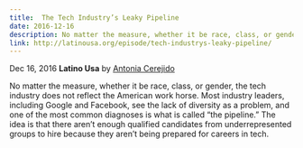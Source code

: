 ```yaml
---
title:  The Tech Industry’s Leaky Pipeline
date: 2016-12-16
description: No matter the measure, whether it be race, class, or gender, the tech industry does not reflect the American work horse.
link: http://latinousa.org/episode/tech-industrys-leaky-pipeline/
---
```


Dec 16, 2016 **Latino Usa** by [Antonia Cerejido](https://twitter.com/antoniacere)

No matter the measure, whether it be race, class, or gender, the tech industry does not reflect the American work horse. Most industry leaders, including Google and Facebook, see the lack of diversity as a problem, and one of the most common diagnoses is what is called “the pipeline.” The idea is that there aren’t enough qualified candidates from underrepresented groups to hire because they aren’t being prepared for careers in tech.
